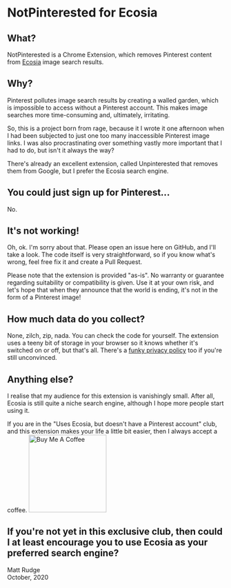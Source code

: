 # NotPinterested for Ecosia

## What?

NotPinterested is a Chrome Extension, which removes Pinterest content from <a href="https://ecosia.org" target="_blank">Ecosia</a> image search results.

## Why?

Pinterest pollutes image search results by creating a walled garden, which is impossible to access without a Pinterest account. This makes image searches more time-consuming and, ultimately, irritating.

So, this is a project born from rage, because it I wrote it one afternoon when I had been subjected to just one too many inaccessible Pinterest image links. I was also procrastinating over something vastly more important that I had to do, but isn't it always the way?

There's already an excellent extension, called Unpinterested that removes them from Google, but I prefer the Ecosia search engine.

## You could just sign up for Pinterest...

No.

## It's not working!

Oh, ok. I'm sorry about that. Please open an issue here on GitHub, and I'll take a look. The code itself is very straightforward, so if you know what's wrong, feel free fix it and create a Pull Request.

Please note that the extension is provided "as-is". No warranty or guarantee regarding suitability or compatibility is given. Use it at your own risk, and let's hope that when they announce that the world is ending, it's not in the form of a Pinterest image!

## How much data do you collect?

None, zilch, zip, nada. You can check the code for yourself. The extension uses a teeny bit of storage in your browser so it knows whether it's switched on or off, but that's all. There's a <a href="https://mattrudge.net/privacy.html" target="_blank">funky privacy policy</a> too if you're still unconvinced.

## Anything else?

I realise that my audience for this extension is vanishingly small. After all, Ecosia is still quite a niche search engine, although I hope more people start using it.

If you are in the "Uses Ecosia, but doesn't have a Pinterest account" club, and this extension makes your life a little bit easier, then I always accept a coffee.
<a href="https://www.buymeacoffee.com/mattrudge" target="_blank"><img src="https://cdn.buymeacoffee.com/buttons/v2/default-white.png" alt="Buy Me A Coffee" style="width: 180px !important;" ></a>

If you're not yet in this exclusive club, then could I at least encourage you to use Ecosia as your preferred search engine?
------
Matt Rudge<br />
October, 2020
